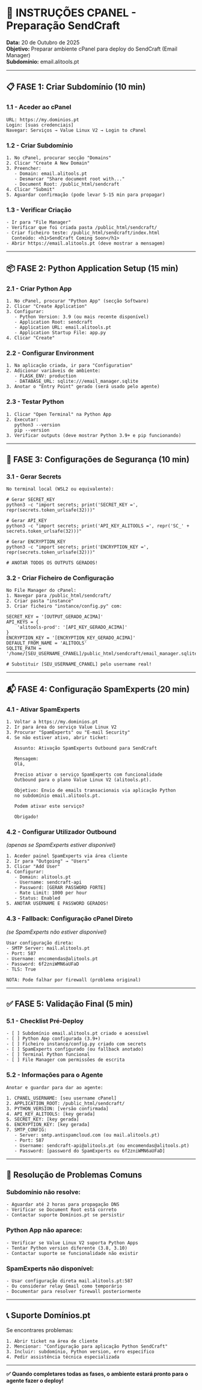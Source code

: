 # 🔧 **INSTRUÇÕES CPANEL - Preparação SendCraft**

**Data:** 20 de Outubro de 2025  
**Objetivo:** Preparar ambiente cPanel para deploy do SendCraft (Email Manager)  
**Subdomínio:** email.alitools.pt  

---

## 📋 **FASE 1: Criar Subdomínio (10 min)**

### **1.1 - Aceder ao cPanel**
```
URL: https://my.dominios.pt
Login: [suas credenciais]
Navegar: Serviços → Value Linux V2 → Login to cPanel
```

### **1.2 - Criar Subdomínio**
```
1. No cPanel, procurar secção "Domains"
2. Clicar "Create A New Domain"
3. Preencher:
   - Domain: email.alitools.pt
   - Desmarcar "Share document root with..."
   - Document Root: /public_html/sendcraft
4. Clicar "Submit"
5. Aguardar confirmação (pode levar 5-15 min para propagar)
```

### **1.3 - Verificar Criação**
```
- Ir para "File Manager"
- Verificar que foi criada pasta /public_html/sendcraft/
- Criar ficheiro teste: /public_html/sendcraft/index.html
  Conteúdo: <h1>SendCraft Coming Soon</h1>
- Abrir https://email.alitools.pt (deve mostrar a mensagem)
```

---

## 📦 **FASE 2: Python Application Setup (15 min)**

### **2.1 - Criar Python App**
```
1. No cPanel, procurar "Python App" (secção Software)
2. Clicar "Create Application"
3. Configurar:
   - Python Version: 3.9 (ou mais recente disponível)
   - Application Root: sendcraft
   - Application URL: email.alitools.pt
   - Application Startup File: app.py
4. Clicar "Create"
```

### **2.2 - Configurar Environment**
```
1. Na aplicação criada, ir para "Configuration"
2. Adicionar variáveis de ambiente:
   - FLASK_ENV: production
   - DATABASE_URL: sqlite:///email_manager.sqlite
3. Anotar o "Entry Point" gerado (será usado pelo agente)
```

### **2.3 - Testar Python**
```
1. Clicar "Open Terminal" na Python App
2. Executar:
   python3 --version
   pip --version
3. Verificar outputs (deve mostrar Python 3.9+ e pip funcionando)
```

---

## 🔐 **FASE 3: Configurações de Segurança (10 min)**

### **3.1 - Gerar Secrets**
```
No terminal local (WSL2 ou equivalente):

# Gerar SECRET_KEY
python3 -c "import secrets; print('SECRET_KEY =', repr(secrets.token_urlsafe(32)))"

# Gerar API_KEY
python3 -c "import secrets; print('API_KEY_ALITOOLS =', repr('SC_' + secrets.token_urlsafe(32)))"

# Gerar ENCRYPTION_KEY
python3 -c "import secrets; print('ENCRYPTION_KEY =', repr(secrets.token_urlsafe(32)))"

# ANOTAR TODOS OS OUTPUTS GERADOS!
```

### **3.2 - Criar Ficheiro de Configuração**
```
No File Manager do cPanel:
1. Navegar para /public_html/sendcraft/
2. Criar pasta "instance"
3. Criar ficheiro "instance/config.py" com:

SECRET_KEY = '[OUTPUT_GERADO_ACIMA]'
API_KEYS = {
    'alitools-prod': '[API_KEY_GERADO_ACIMA]'
}
ENCRYPTION_KEY = '[ENCRYPTION_KEY_GERADO_ACIMA]'
DEFAULT_FROM_NAME = 'ALITOOLS'
SQLITE_PATH = '/home/[SEU_USERNAME_CPANEL]/public_html/sendcraft/email_manager.sqlite'

# Substituir [SEU_USERNAME_CPANEL] pelo username real!
```

---

## 📬 **FASE 4: Configuração SpamExperts (20 min)**

### **4.1 - Ativar SpamExperts**
```
1. Voltar a https://my.dominios.pt
2. Ir para área do serviço Value Linux V2
3. Procurar "SpamExperts" ou "E-mail Security"
4. Se não estiver ativo, abrir ticket:
   
   Assunto: Ativação SpamExperts Outbound para SendCraft
   
   Mensagem:
   Olá,
   
   Preciso ativar o serviço SpamExperts com funcionalidade 
   Outbound para o plano Value Linux V2 (alitools.pt).
   
   Objetivo: Envio de emails transacionais via aplicação Python 
   no subdomínio email.alitools.pt.
   
   Podem ativar este serviço?
   
   Obrigado!
```

### **4.2 - Configurar Utilizador Outbound** 
*(apenas se SpamExperts estiver disponível)*
```
1. Aceder painel SpamExperts via área cliente
2. Ir para "Outgoing" → "Users"
3. Clicar "Add User"
4. Configurar:
   - Domain: alitools.pt
   - Username: sendcraft-api
   - Password: [GERAR PASSWORD FORTE]
   - Rate Limit: 1000 per hour
   - Status: Enabled
5. ANOTAR USERNAME E PASSWORD GERADOS!
```

### **4.3 - Fallback: Configuração cPanel Direto**
*(se SpamExperts não estiver disponível)*
```
Usar configuração direta:
- SMTP Server: mail.alitools.pt
- Port: 587
- Username: encomendas@alitools.pt
- Password: 6f2zniWMN6aUFaD
- TLS: True

NOTA: Pode falhar por firewall (problema original)
```

---

## ✅ **FASE 5: Validação Final (5 min)**

### **5.1 - Checklist Pré-Deploy**
```
- [ ] Subdomínio email.alitools.pt criado e acessível
- [ ] Python App configurada (3.9+)
- [ ] Ficheiro instance/config.py criado com secrets
- [ ] SpamExperts configurado (ou fallback anotado)
- [ ] Terminal Python funcional
- [ ] File Manager com permissões de escrita
```

### **5.2 - Informações para o Agente**
```
Anotar e guardar para dar ao agente:

1. CPANEL_USERNAME: [seu username cPanel]
2. APPLICATION_ROOT: /public_html/sendcraft/
3. PYTHON_VERSION: [versão confirmada]
4. API_KEY_ALITOOLS: [key gerada]
5. SECRET_KEY: [key gerada]  
6. ENCRYPTION_KEY: [key gerada]
7. SMTP_CONFIG:
   - Server: smtp.antispamcloud.com (ou mail.alitools.pt)
   - Port: 587
   - Username: sendcraft-api@alitools.pt (ou encomendas@alitools.pt)
   - Password: [password do SpamExperts ou 6f2zniWMN6aUFaD]
```

---

## 🚨 **Resolução de Problemas Comuns**

### **Subdomínio não resolve:**
```
- Aguardar até 2 horas para propagação DNS
- Verificar se Document Root está correto
- Contactar suporte Domínios.pt se persistir
```

### **Python App não aparece:**
```
- Verificar se Value Linux V2 suporta Python Apps
- Tentar Python version diferente (3.8, 3.10)
- Contactar suporte se funcionalidade não existir
```

### **SpamExperts não disponível:**
```
- Usar configuração direta mail.alitools.pt:587
- Ou considerar relay Gmail como temporário
- Documentar para resolver firewall posteriormente
```

---

## 📞 **Suporte Domínios.pt**

Se encontrares problemas:
```
1. Abrir ticket na área de cliente
2. Mencionar: "Configuração para aplicação Python SendCraft"
3. Incluir: subdomínio, Python version, erro específico
4. Pedir assistência técnica especializada
```

---

**✅ Quando completares todas as fases, o ambiente estará pronto para o agente fazer o deploy!**